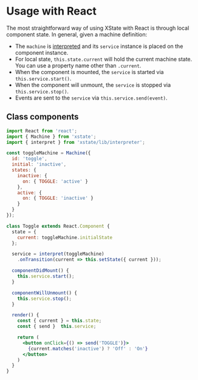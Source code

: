 # Usage with React

The most straightforward way of using XState with React is through local component state. In general, given a machine definition:

- The `machine` is [interpreted](../guides/interpretation.md) and its `service` instance is placed on the component instance.
- For local state, `this.state.current` will hold the current machine state. You can use a property name other than `.current`.
- When the component is mounted, the `service` is started via `this.service.start()`.
- When the component will unmount, the `service` is stopped via `this.service.stop()`.
- Events are sent to the `service` via `this.service.send(event)`.

## Class components

```jsx
import React from 'react';
import { Machine } from 'xstate';
import { interpret } from 'xstate/lib/interpreter';

const toggleMachine = Machine({
  id: 'toggle',
  initial: 'inactive',
  states: {
    inactive: {
      on: { TOGGLE: 'active' }
    },
    active: {
      on: { TOGGLE: 'inactive' }
    }
  }
});

class Toggle extends React.Component {
  state = {
    current: toggleMachine.initialState
  };

  service = interpret(toggleMachine)
    .onTransition(current => this.setState({ current }));

  componentDidMount() {
    this.service.start();
  }

  componentWillUnmount() {
    this.service.stop();
  }

  render() {
    const { current } = this.state;
    const { send }  this.service;

    return (
      <button onClick={() => send('TOGGLE')}>
        {current.matches('inactive') ? 'Off' : 'On'}
      </button>
    )
  }
}
```

